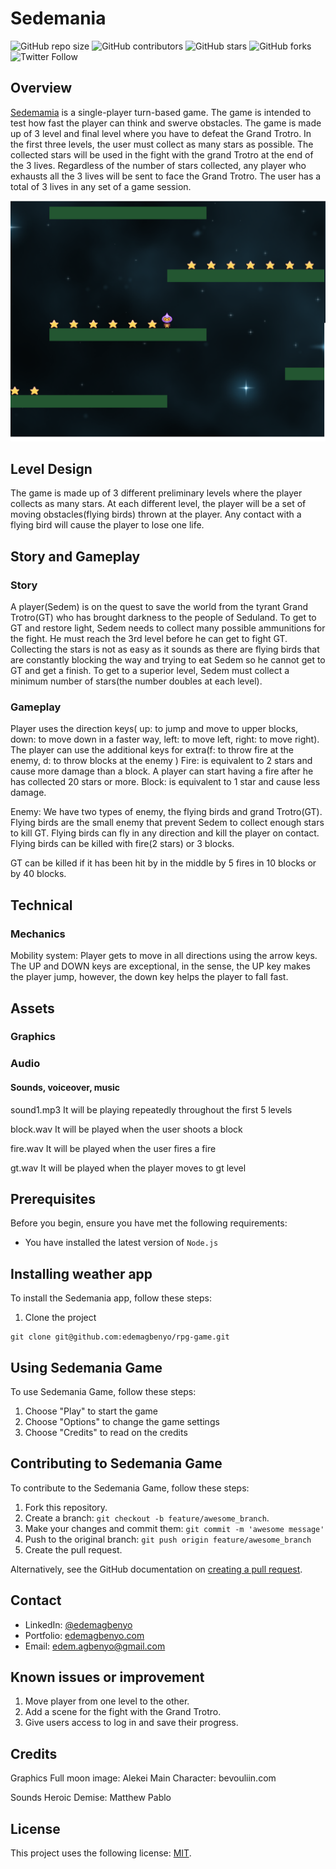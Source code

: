 # Sedemania

<!--- These are examples. See https://shields.io for others or to customize this set of shields. You might want to include dependencies, project status and licence info here --->
![GitHub repo size](https://img.shields.io/github/repo-size/edemagbenyo/rpg-game)
![GitHub contributors](https://img.shields.io/github/contributors/edemagbenyo/rpg-game)
![GitHub stars](https://img.shields.io/github/stars/edemagbenyo/rpg-game?style=social)
![GitHub forks](https://img.shields.io/github/forks/edemagbenyo/rpg-game?style=social)
![Twitter Follow](https://img.shields.io/twitter/follow/edemagbenyo?style=social)

## Overview
[Sedemamia](https://sedemania.netlify.app/) is a single-player turn-based game. The game is intended to test how fast the player can think and swerve obstacles.
The game is made up of 3 level and final level where you have to defeat the Grand Trotro.
In the first three levels, the user must collect as many stars as possible. The collected stars will be used in the fight with the grand Trotro at the end of the 3 lives. 
Regardless of the number of stars collected, any player who exhausts all the 3 lives will be sent to face the Grand Trotro.
The user has a total of 3 lives in any set of a game session. 

![Screenshot of the webpage](https://github.com/edemagbenyo/rpg-game/blob/develop/screenshots/screen.png)

## Level Design
The game is made up of 3 different preliminary levels where the player collects as many stars.
At each different level, the player will be a set of moving obstacles(flying birds) thrown at the player. Any contact with a flying bird will cause the player to lose one life.

## Story and Gameplay

### Story
A player(Sedem) is on the quest to save the world from the tyrant Grand Trotro(GT) who has brought darkness to the people of Seduland. To get to GT and restore light, Sedem needs to collect many possible ammunitions for the fight. He must reach the 3rd level before he can get to fight GT. Collecting the stars is not as easy as it sounds as there are flying birds that are constantly blocking the way and trying to eat Sedem so he cannot get to GT and get a finish. To get to a superior level, Sedem must collect a minimum number of stars(the number doubles at each level).

### Gameplay
Player uses the direction keys( up: to jump and move to upper blocks, down: to move down in a faster way, left: to move left, right: to move right).
The player can use the additional keys for extra(f: to throw fire at the enemy, d: to throw blocks at the enemy )
Fire: is equivalent to 2 stars and cause more damage than a block. A player can start having a fire after he has collected 20 stars or more.
Block: is equivalent to 1 star and cause less damage.

Enemy: We have two types of enemy, the flying birds and grand Trotro(GT). Flying birds are the small enemy that prevent Sedem to collect enough stars to kill GT. Flying birds can fly in any direction and kill the player on contact. Flying birds can be killed with fire(2 stars) or 3 blocks.

GT can be killed if it has been hit by in the middle by 5 fires in 10 blocks or by 40 blocks.

## Technical

### Mechanics
Mobility system: Player gets to move in all directions using the arrow keys. The UP and DOWN keys are exceptional, in the sense, the UP key makes the player jump, however, the down key helps the player to fall fast.

## Assets

### Graphics 
### Audio
#### Sounds, voiceover, music
sound1.mp3
It will be playing repeatedly throughout the first 5 levels

block.wav
It will be played when the user shoots a block

fire.wav
It will be played when the user fires a fire

gt.wav
It will be played when the player moves to gt level

## Prerequisites

Before you begin, ensure you have met the following requirements:
<!--- These are just example requirements. Add, duplicate or remove as required --->
* You have installed the latest version of `Node.js`

## Installing weather app

To install the Sedemania app, follow these steps:

1. Clone the project
```
git clone git@github.com:edemagbenyo/rpg-game.git
```

## Using Sedemania Game

To use Sedemania Game, follow these steps:

1. Choose "Play" to start the game
2. Choose "Options" to change the game settings
3. Choose "Credits" to read on the credits


## Contributing to Sedemania Game
<!--- If your README is long or you have some specific process or steps you want contributors to follow, consider creating a separate CONTRIBUTING.md file--->
To contribute to the Sedemania Game, follow these steps:

1. Fork this repository.
2. Create a branch: `git checkout -b feature/awesome_branch`.
3. Make your changes and commit them: `git commit -m 'awesome message'`
4. Push to the original branch: `git push origin feature/awesome_branch`
5. Create the pull request.

Alternatively, see the GitHub documentation on [creating a pull request](https://help.github.com/en/github/collaborating-with-issues-and-pull-requests/creating-a-pull-request).


## Contact

* LinkedIn: [@edemagbenyo](https://www.linkedin.com/in/edemagbenyo/) 
* Portfolio: [edemagbenyo.com](https://edemagbenyo.com) 
* Email: [edem.agbenyo@gmail.com](mailto:edem.agbenyo@gmail.com)

## Known issues or improvement
1. Move player from one level to the other.
2. Add a scene for the fight with the Grand Trotro.
3. Give users access to log in and save their progress. 

## Credits

Graphics
Full moon image: Alekei
Main Character: bevouliin.com

Sounds
Heroic Demise: Matthew Pablo

## License
<!--- If you're not sure which open license to use see https://choosealicense.com/--->

This project uses the following license: [MIT](<link>).
